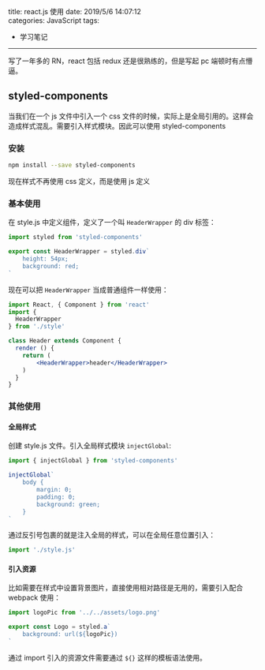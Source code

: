 title: react.js 使用
date: 2019/5/6 14:07:12  
categories: JavaScript
tags: 

 - 学习笔记
	
---

写了一年多的 RN，react 包括 redux 还是很熟练的，但是写起 pc 端顿时有点懵逼。

<!--more-->

## styled-components

当我们在一个 js 文件中引入一个 css 文件的时候，实际上是全局引用的。这样会造成样式混乱。需要引入样式模块。因此可以使用 styled-components

### 安装

```bash
npm install --save styled-components
```

现在样式不再使用 css 定义，而是使用 js 定义

###  基本使用

在 style.js 中定义组件，定义了一个叫 `HeaderWrapper` 的 div 标签：

```js
import styled from 'styled-components'

export const HeaderWrapper = styled.div`
	height: 54px;
	background: red;
`
```

现在可以把 `HeaderWrapper` 当成普通组件一样使用：

```jsx
import React, { Component } from 'react'
import {
  HeaderWrapper
} from './style'

class Header extends Component {
  render () {
    return (
    	<HeaderWrapper>header</HeaderWrapper>
    )
  }
}
```

### 其他使用

#### 全局样式

创建 style.js 文件。引入全局样式模块 `injectGlobal`:

```js
import { injectGlobal } from 'styled-components'

injectGlobal`
	body {
		margin: 0;
		padding: 0;
		background: green;
	}
`
```

通过反引号包裹的就是注入全局的样式，可以在全局任意位置引入：

```js
import './style.js'
```

#### 引入资源

比如需要在样式中设置背景图片，直接使用相对路径是无用的，需要引入配合 webpack 使用：

```js
import logoPic from '../../assets/logo.png'

export const Logo = styled.a`
	background: url(${logoPic})
`
```

通过 import 引入的资源文件需要通过 `${}` 这样的模板语法使用。

